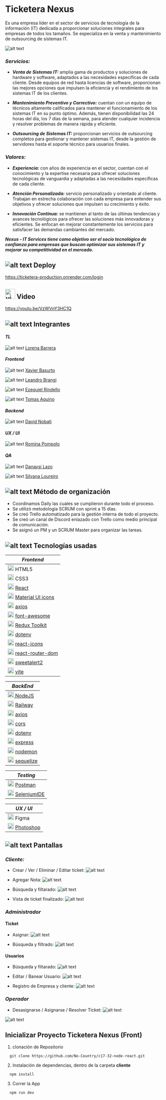  # Ticketera Nexus
  
 Es una empresa líder en el sector de servicios de tecnología de la información (IT) dedicada a proporcionar soluciones integrales para empresas de todos los tamaños. Se especializa en la venta y mantenimiento de outsourcing de sistemas IT.

 ![alt text](Media/image.png)


### *Servicios:*

- ***Venta de Sistemas IT:*** amplia gama de productos y soluciones de hardware y software, adaptados a las necesidades específicas de cada cliente. Desde equipos de red hasta licencias de software, proporcionan las mejores opciones que impulsen la eficiencia y el rendimiento de los sistemas IT de los clientes.

- ***Mantenimiento Preventivo y Correctivo:*** cuentan con un equipo de técnicos altamente calificados para mantener el funcionamiento de los sistemas IT en su punto óptimo. Además, tienen disponibilidad las 24 horas del día, los 7 días de la semana, para atender cualquier incidencia y resolver problemas de manera rápida y eficiente.

- ***Outsourcing de Sistemas IT:*** proporcionan servicios de outsourcing completos para gestionar y mantener sistemas IT, desde la gestión de servidores hasta el soporte técnico para usuarios finales.

### *Valores:*

- ***Experiencia:*** con años de experiencia en el sector, cuentan con el conocimiento y la expertise necesaria para ofrecer soluciones tecnológicas de vanguardia y adaptadas a las necesidades específicas de cada cliente.

- ***Atención Personalizada:*** servicio personalizado y orientado al cliente. Trabajan en estrecha colaboración con cada empresa para entender sus objetivos y ofrecer soluciones que impulsen su crecimiento y éxito.

- ***Innovación Continua:*** se mantienen al tanto de las últimas tendencias y avances tecnológicos para ofrecer las soluciones más innovadoras y eficientes. Se enfocan en mejorar constantemente los servicios para satisfacer las demandas cambiantes del mercado.

***Nexus - IT Services tiene como objetivo ser el socio tecnológico de confianza para empresas que buscan optimizar sus sistemas IT y mejorar su competitividad en el mercado.***

## ![alt text](Iconos/URL-32x32.png) Deploy

https://ticketera-production.onrender.com/login

##  <img width="32" height="32" src="./Iconos/reproductor-de-video.png" alt="video"/> Video

https://youtu.be/VzWVnY3HC1Q


## ![alt text](Iconos/Integrantes-32x32.png) Integrantes

####  *TL*

![alt text](Iconos/LIN-16x16.png) [Lorena Barrera](https://www.linkedin.com/in/lorenabarr/)

####  *Frontend*

![alt text](Iconos/LIN-16x16.png) [Xavier Basurto](https://www.linkedin.com/in/xavier-basurto-1969b286/)

![alt text](Iconos/LIN-16x16.png) [Leandro Brangi](https://www.linkedin.com/in/leandro-brangi/)

![alt text](Iconos/LIN-16x16.png) [Ezequiel Rindello](https://www.linkedin.com/in/ezequiel-rindello/)

![alt text](Iconos/LIN-16x16.png) [Tomas Aquino](https://www.linkedin.com/in/tomas-gabriel-aquino-bajusz/)

####  *Backend*
![alt text](Iconos/LIN-16x16.png) [David Nobati](https://www.linkedin.com/in/david-nobati-33756a26b/)

####  *UX / UI*
![alt text](Iconos/LIN-16x16.png) [Romina Pompolo](https://www.linkedin.com/in/paola-romina-pompolo-15b04b178/)
#### *QA*
![alt text](Iconos/LIN-16x16.png) [Danaysi Lazo](https://www.linkedin.com/in/danaysi-lazo/) 

![alt text](Iconos/LIN-16x16.png) [Silvana Loureiro](https://www.linkedin.com/in/silvana-loureiro)

## ![alt text](Iconos/organizacion-32x32.png) Método de organización
- Coordinamos Daily las cuales se cumplieron durante todo el proceso.
- Se utilizó metodología SCRUM con sprint a 15 días.
- Se creó Trello automatizado para la gestión interna de todo el proyecto.
- Se creó un canal de Discord enlazado con Trello como medio principal de comunicación.
- Se asignó un PM y un SCRUM Master para organizar las tareas.
## ![alt text](Iconos/tecnologias-32x32.png) Tecnologías usadas

| *Frontend* |
| ------- |
| <img width="20" height="20" src="https://img.icons8.com/color/20/html-5--v1.png" alt="html-5"/> HTML5 |
| <img width="20" height="20" src="https://img.icons8.com/color/20/css3.png" alt="css3"/> CSS3 |
| <img width="20" height="20" src="https://img.icons8.com/office/20/react.png" alt="react"/> [React](https://react.dev/) |
| <img width="20" height="20" src="https://img.icons8.com/color/20/material-ui.png" alt="material-ui"/> [Material UI icons](https://mui.com/) |
|<img width="20" height="20" src="./Iconos/axios-icon.svg" alt="axios"/> [axios](https://www.npmjs.com/package/axios)|
|<img width="20" height="20" src="./Iconos/fontA.png" alt="fontA"/>  [font-awesome](https://www.npmjs.com/package/font-awesome)|
|<img width="20" height="20" src="./Iconos/Redux.png" alt="redux"/> [Redux Toolkit](https://redux-toolkit.js.org/)|
|<img width="20" height="20" src="./Iconos/dotenv.ico" alt="dotenv"/> [dotenv](https://www.npmjs.com/package/dotenv)|
|<img width="20" height="20" src="./Iconos/ReactBootstrap.png" alt="reactB"/> [react-icons](https://www.npmjs.com/package/react-icons)|
|<img height="20" src="./Iconos/rrd.png" alt="rrd"/> [react-router-dom](https://www.npmjs.com/package/react-router-dom)|
|<img width="20" height="20" src="./Iconos/sweetalert.png" alt="sweet"/>  [sweetalert2](https://www.npmjs.com/package/sweetalert2)|
|<img width="20" height="20" src="https://img.icons8.com/color/20/vite" alt="html-5"/> [vite](https://vitejs.dev/)|


| *BackEnd* |
| -------- |
| [<img width="20" height="20" src="https://img.icons8.com/color/20/nodejs.png" alt="nodejs"/> NodeJS](https://nodejs.org/en) |
| <img width="20" height="20" src="./Iconos/railway.ico" alt="Railway"> [Railway](https://railway.app/) |
|<img width="20" height="20" src="./Iconos/axios-icon.svg" alt="axios"/> [axios](https://www.npmjs.com/package/axios)|
|<img width="20" height="20" src="./Iconos/cors.ico" alt="cors"/> [cors](https://www.npmjs.com/package/cors)|
|<img width="20" height="20" src="./Iconos/dotenv.ico" alt="dotenv"/> [dotenv](https://www.npmjs.com/package/dotenv)|
|<img width="20" height="20" src="./Iconos/Express.png" alt="express"/> [express](https://www.npmjs.com/package/express)|
|<img width="20" height="20" src="./Iconos/Nodemon.png" alt="nodemon"/> [nodemon](https://www.npmjs.com/package/nodemon)|
|<img width="20" height="20" src="./Iconos/Sequelize.png" alt="sequelize"/> [sequelize](https://sequelize.org/)|



| *Testing* |
| ------------ |
| <img width="20" height="20" src="./Iconos/Postman.png" alt="postman"/> [Postman](https://www.postman.com/) |
|<img width="20" height="20" src="./Iconos/Selenium.png" alt="selenium"/> [SeleniumIDE](https://www.selenium.dev/)|


| *UX / UI* |
| ------------ |
| <img width="20" height="20" src="https://img.icons8.com/color/20/figma--v1.png" alt="figma--v1"/> Figma |
|<img width="20" height="20" src="./Iconos/Photoshop.png" alt="photoshop"/>  [Photoshop](https://www.adobe.com/pe/products/photoshop.html)|

## ![alt text](Iconos/pantallas-32x32.png) Pantallas

### *Cliente:*

- Crear / Ver / Eliminar / Editar ticket:
![alt text](Media/gif/CrearTicket.gif) 

- Agregar Nota:
![alt text](Media/gif/AgregarNota.gif)

- Búsqueda y filtarado:
![alt text](Media/gif/FiltrosTicketC.gif)

- Vista de ticket finalizado:
![alt text](Media/image-2.png) 

### *Administrador*

#### Ticket
- Asignar:
![alt text](Media/gif/AsignarTicket.gif)

- Búsqueda y filtrado:
![alt text](Media/gif/FiltrosTicketA.gif)

#### Usuarios
- Búsqueda y filtarado:
![alt text](Media/gif/FiltrosU.gif)

- Editar / Banear Usuario:
![alt text](Media/gif/EditarU.gif)

- Registro de Empresa y cliente:
![alt text](Media/gif/Usuarios.gif)

### *Operador*

- Desasignarse / Asignarse / Resolver Ticket:
![alt text](Media/gif/Operador.gif)

![alt text](Media/Nexus.png) 

## Inicializar Proyecto Ticketera Nexus (Front)

1. clonación de Repositorio
```git
  git clone https://github.com/No-Country/c17-32-node-react.git
```

2. Instalación de dependencias, dentro de la carpeta **cliente**
```node
  npm install
```

3. Correr la  App
```node
  npm run dev
```
